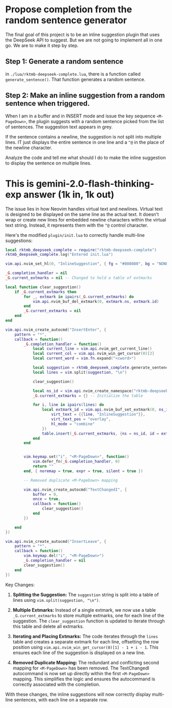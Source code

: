 # Propose completion from the random sentence generator

The final goal of this project is to be an inline suggestion plugin that uses the DeepSeek API to suggest.
But we are not going to implement all in one go.
We are to make it step by step.

## Step 1: Generate a random sentence

in `./lua/rktmb-deepseek-complete.lua`, there is a function called `generate_sentence()`.
That function generates a random sentence.

## Step 2: Make an inline  suggestion from a random sentence when triggered.

When I am in a buffer and in INSERT mode and issue the key sequence `<M-PageDown>`,
the plugin suggests with a random sentence picked from the list of sentences. 
The suggestion text appears in grey.

If the sentence contains a newline, the suggestion is not split into multiple lines.
IT just displays the entire sentence in one line and a `^@` in the place of the newline character.

Analyze the code and tell me what should I do to make the inline suggestion to display the sentence on multiple lines.





# This is gemini-2.0-flash-thinking-exp answer (1k in, 1k out)

The issue lies in how Neovim handles virtual text and newlines.  Virtual text is designed to be displayed on the same line as the actual text.  It doesn't wrap or create new lines for embedded newline characters within the virtual text string. Instead, it represents them with the `^@` control character.

Here's the modified `plugin/init.lua` to correctly handle multi-line suggestions:

```lua
local rktmb_deepseek_complete = require("rktmb-deepseek-complete")
rktmb_deepseek_complete.log("Entered init.lua")

vim.api.nvim_set_hl(0, "InlineSuggestion", { fg = "#808080", bg = "NONE" })

_G.completion_handler = nil
_G.current_extmarks = nil -- Changed to hold a table of extmarks

local function clear_suggestion()
    if _G.current_extmarks then
        for _, extmark in ipairs(_G.current_extmarks) do
            vim.api.nvim_buf_del_extmark(0, extmark.ns, extmark.id)
        end
        _G.current_extmarks = nil
    end
end

vim.api.nvim_create_autocmd("InsertEnter", {
    pattern = "*",
    callback = function()
        _G.completion_handler = function()
            local current_line = vim.api.nvim_get_current_line()
            local current_col = vim.api.nvim_win_get_cursor(0)[2]
            local current_word = vim.fn.expand("<cword>")

            local suggestion = rktmb_deepseek_complete.generate_sentence()
            local lines = vim.split(suggestion, "\n")

            clear_suggestion()

            local ns_id = vim.api.nvim_create_namespace("rktmb-deepseek-complete-ns")
            _G.current_extmarks = {} -- Initialize the table

            for i, line in ipairs(lines) do
                local extmark_id = vim.api.nvim_buf_set_extmark(0, ns_id, vim.api.nvim_win_get_cursor(0)[1] - 1 + i -1 , current_col, {
                    virt_text = {{line, "InlineSuggestion"}},
                    virt_text_pos = "overlay",
                    hl_mode = "combine"
                })
                table.insert(_G.current_extmarks, {ns = ns_id, id = extmark_id})
            end
        end


        vim.keymap.set("i", "<M-PageDown>", function()
            vim.defer_fn(_G.completion_handler, 0)
            return ""
        end, { noremap = true, expr = true, silent = true })

        -- Removed duplicate <M-PageDown> mapping

        vim.api.nvim_create_autocmd("TextChangedI", {
            buffer = 0,
            once = true,
            callback = function()
                clear_suggestion()
            end
        })

    end
})

vim.api.nvim_create_autocmd("InsertLeave", {
    pattern = "*",
    callback = function()
        vim.keymap.del("i", "<M-PageDown>")
        _G.completion_handler = nil
        clear_suggestion()
    end
})
```


Key Changes:

1. **Splitting the Suggestion:** The `suggestion` string is split into a table of lines using `vim.split(suggestion, "\n")`.

2. **Multiple Extmarks:** Instead of a single extmark, we now use a table `_G.current_extmarks` to store multiple extmarks, one for each line of the suggestion.  The `clear_suggestion` function is updated to iterate through this table and delete all extmarks.

3. **Iterating and Placing Extmarks:** The code iterates through the `lines` table and creates a separate extmark for each line, offsetting the row position using `vim.api.nvim_win_get_cursor(0)[1] - 1 + i - 1`. This ensures each line of the suggestion is displayed on a new line.

4. **Removed Duplicate Mapping:** The redundant and conflicting second mapping for `<M-PageDown>` has been removed.  The TextChangedI autocommand is now set up directly within the first `<M-PageDown>` mapping. This simplifies the logic and ensures the autocommand is correctly associated with the completion.


With these changes, the inline suggestions will now correctly display multi-line sentences, with each line on a separate row.
